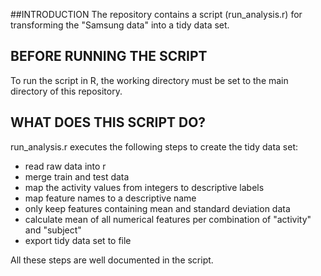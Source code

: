 ##INTRODUCTION
The repository contains a script (run_analysis.r) for transforming the "Samsung data" into a tidy data set. 

## BEFORE RUNNING THE SCRIPT
To run the script in R, the working directory must be set to the main directory of this repository. 

## WHAT DOES THIS SCRIPT DO?
run_analysis.r executes the following steps to create the tidy data set:
* read raw data into r
* merge train and test data
* map the activity values from integers to descriptive labels
* map feature names to a descriptive name 
* only keep features containing mean and standard deviation data
* calculate mean of all numerical features per combination of "activity" and "subject"
* export tidy data set to file

All these steps are well documented in the script. 
